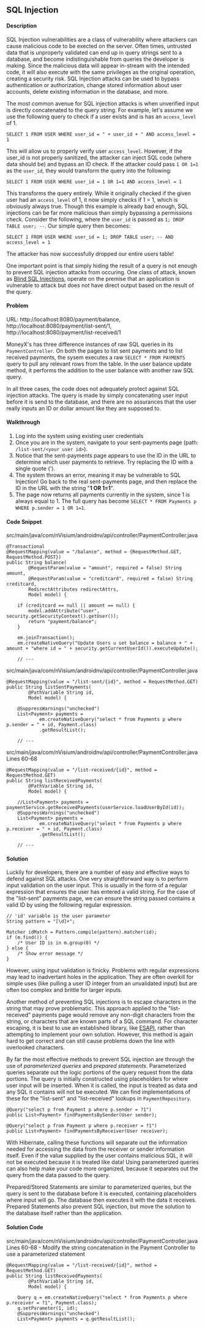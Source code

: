 ## SQL Injection

#### Description

SQL Injection vulnerabilities are a class of vulnerability where attackers can cause malicious code to be exected on the server. Often times, untrusted data that is unproperly validated can end up in query strings sent to a database, and become indistinguishable from queries the developer is making. Since the malicious data will appear in-stream with the intended code, it will also execute with the same privileges as the original operation, creating a security risk. SQL Injection attacks can be used to bypass authentication or authorization, change stored information about user accounts, delete existing information in the database, and more.

The most common avenue for SQL injection attacks is when unverified input is directly concatenated to the query string. For example, let's assume we use the following query to check if a user exists and is has an ```access_level``` of 1.

```
SELECT 1 FROM USER WHERE user_id = " + user_id + " AND access_level = 1
```

This will allow us to properly verify user ```access_level```. However, if the user_id is not properly sanitized, the attacker can inject SQL code (where data should be) and bypass an ID check. If the attacker could pass ```1 OR 1=1``` as the ```user_id```, they would transform the query into the following:

```
SELECT 1 FROM USER WHERE user_id = 1 OR 1=1 AND access_level = 1
```

This transforms the query entirely. While it originally checked if the given user had an ```access_level``` of 1, it now simply checks if 1 = 1, which is obviously always true. Though this example is already bad enough, SQL injections can be far more malicious than simply bypassing a permissions check. Consider the following, where the ```user_id``` is passed as ```1; DROP TABLE user; --```. Our simple query then becomes:

```
SELECT 1 FROM USER WHERE user_id = 1; DROP TABLE user; -- AND access_level = 1
```

The attacker has now successfully dropped our entire users table!

One important point is that simply hiding the result of a query is not enough to prevent SQL injection attacks from occuring. One class of attack, known as [Blind SQL Injections](https://www.owasp.org/index.php/Blind_SQL_Injection), operate on the premise that an application is vulnerable to attack but does not have direct output based on the result of the query.

#### Problem
URL: http://localhost:8080/payment/balance, http://localhost:8080/payment/list-sent/1, http://localhost:8080/payment/list-received/1

MoneyX's has three difference instances of raw SQL queries in its ```PaymentController```. On both the pages to list sent payments and to list received payments, the sysem executes a raw ```SELECT * FROM PAYMENTS``` query to pull any relevant rows from the table. In the user balance update method, it performs the addition to the user balance with another raw SQL query.

In all three cases, the code does not adequately protect against SQL injection attacks. The query is made by simply concatenating user input before it is send to the database, and there are no assurances that the user really inputs an ID or dollar amount like they are supposed to.

#### Walkthrough

1. Log into the system using existing user credentials
2. Once you are in the system, navigate to your sent-payments page (path: ```/list-sent/<your user id>```).
3. Notice that the sent-payments page appears to use the ID in the URL to determine which user payments to retrieve. Try replacing the ID with a single quote (').
4. The system throws an error, meaning it may be vulnerable to SQL Injection! Go back to the real sent-payments page, and then replace the ID in the URL with the string "**1 OR 1=1**".
5. The page now returns all payments currently in the system, since 1 is always equal to 1. The full query has become ```SELECT * FROM Payments p WHERE p.sender = 1 OR 1=1```.

#### Code Snippet
src/main/java/com/nVisium/androidnv/api/controller/PaymentController.java

```
@Transactional
@RequestMapping(value = "/balance", method = {RequestMethod.GET, RequestMethod.POST})
public String balance(
		@RequestParam(value = "amount", required = false) String amount,
		@RequestParam(value = "creditcard", required = false) String creditcard,
		RedirectAttributes redirectAttrs,
		Model model) {
	
	if (creditcard == null || amount == null) {
		model.addAttribute("user", security.getSecurityContext().getUser());
		return "payment/balance";
	}

	em.joinTransaction();
	em.createNativeQuery("Update Users u set balance = balance + " + amount + "where id = " + security.getCurrentUserId()).executeUpdate();
	
	// ---
```
src/main/java/com/nVisium/androidnv/api/controller/PaymentController.java

```
@RequestMapping(value = "/list-sent/{id}", method = RequestMethod.GET)
public String listSentPayments(
		@PathVariable String id,
		Model model) {
	
	@SuppressWarnings("unchecked")
	List<Payment> payments = 
			em.createNativeQuery("select * from Payments p where p.sender = " + id, Payment.class)
			.getResultList();
		
	// ---
```
src/main/java/com/nVisium/androidnv/api/controller/PaymentController.java
Lines 60-68
```
@RequestMapping(value = "/list-received/{id}", method = RequestMethod.GET)
public String listReceivedPayments(
		@PathVariable String id,
		Model model) {
	
	//List<Payment> payments = paymentService.getReceivedPayments(userService.loadUserById(id));
	@SuppressWarnings("unchecked")
	List<Payment> payments = 
			em.createNativeQuery("select * from Payments p where p.receiver = " + id, Payment.class)
			.getResultList();
			
	// ---
```

#### Solution

Luckily for developers, there are a number of easy and effective ways to defend against SQL attacks. One very straightforward way is to perform input validation on the user input. This is usually in the form of a regular expression that ensures the user has entered a valid string. For the case of the "list-sent" payments page, we can ensure the string passed contains a valid ID by using the following regular expression.

```
// 'id' variable is the user parameter
String pattern = "[\d]+";

Matcher idMatch = Pattern.compile(pattern).matcher(id);
if (m.find()) {
	/* User ID is in m.group(0) */
} else {
	/* Show error message */
}

```

However, using input validation is finicky. Problems with regular expressions may lead to inadvertant holes in the application. They are often overkill for simple uses (like pulling a user ID integer from an unvalidated input) but are often too complex and brittle for larger inputs.

Another method of preventing SQL injections is to escape characters in the string that may prove problematic. This approach applied to the "list-received" payments page would remove any non-digit characters from the string, or characters that are known parts of a SQL command. For character escaping, it is best to use an established library, like [ESAPI](https://www.owasp.org/index.php/ESAPI), rather than attempting to implement your own solution. However, this method is again hard to get correct and can still cause problems down the line with overlooked characters.

By far the most effective methods to prevent SQL injection are through the use of *parameterized queries* and *prepared statements*. Parameterized queries separate out the logic portions of the query request from the data portions. The query is initially constructed using placeholders for where user input will be inserted. When it is called, the input is treated as data and any SQL it contains will not be executed. We can find implementations of these for the "list-sent" and "list-received" lookups in ```PaymentRepository```.

```
@Query("select p from Payment p where p.sender = ?1")
public List<Payment> findPaymentsBySender(User sender);

@Query("select p from Payment p where p.receiver = ?1")
public List<Payment> findPaymentsByReceiver(User receiver);
```

With Hibernate, calling these functions will separate out the information needed for accessing the data from the receiver or sender information itself. Even if the value supplied by the user contains malicious SQL, it will not be executed because it is treated like data! Using parameterized queries can also help make your code more organized, because it separates out the query from the data passed to the query.

Prepared/Stored Statements are similar to parameterized queries, but the query is sent to the database before it is executed, containing placeholders where input will go. The database then executes it with the data it receives. Prepared Statements also prevent SQL injection, but move the solution to the database itself rather than the application.

#### Solution Code
src/main/java/com/nVisium/androidnv/api/controller/PaymentController.java
Lines 60-68 - Modify the string concatenation in the Payment Controller to use a parameterized statement
```
@RequestMapping(value = "/list-received/{id}", method = RequestMethod.GET)
public String listReceivedPayments(
		@PathVariable String id,
		Model model) {
	
	Query q = em.createNativeQuery("select * from Payments p where p.receiver = ?1", Payment.class);
	q.setParameter(1, id);
	@SuppressWarnings("unchecked")
	List<Payment> payments = q.getResultList();
```
